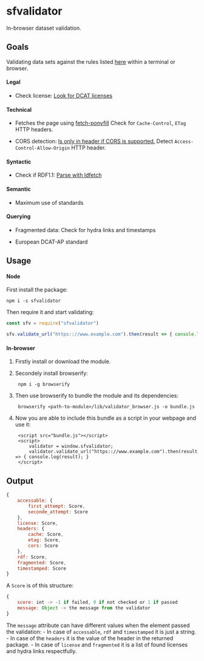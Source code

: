 # sfvalidator

In-browser dataset validation.

## Goals
Validating data sets against the rules listed [here](https://smart.flanders.be/resources/) within a terminal or browser.
#### Legal
* Check license:
[Look for DCAT licenses](https://www.w3.org/TR/vocab-dcat/#Property:catalog_license)

#### Technical

* Fetches the page using [fetch-ponyfill](https://www.npmjs.com/package/fetch-ponyfill)
Check for `Cache-Control`, `ETag` HTTP headers.

* CORS detection:
[Is only in header if CORS is supported.](https://stackoverflow.com/questions/19325314/how-to-detect-cross-origin-cors-error-vs-other-types-of-errors-for-xmlhttpreq)
Detect `Access-Control-Allow-Origin` HTTP header.

#### Syntactic

* Check if RDF1.1:
[Parse with ldfetch](https://www.npmjs.com/package/ldfetch)

#### Semantic

* Maximum use of standards

#### Querying

* Fragmented data:
Check for hydra links and timestamps

* European DCAT-AP standard

## Usage
#### Node
First install the package:
```
npm i -s sfvalidator
```
Then require it and start validating:
```javascript
const sfv = require("sfvalidator")

sfv.validate_url("https:://www.example.com").then(result => { console.log(result); }
```

#### In-browser
1. Firstly install or download the module.
2. Secondely install browserify:

   		npm i -g browserify
   
3. Then use browserify to bundle the module and its dependencies:
			
		browserify <path-to-module>/lib/validator_browser.js -o bundle.js

4. Now you are able to include this bundle as a script in your webpage and use it:

		<script src="bundle.js"></script>
		<script>
			validator = window.sfvalidator;
			validator.validate_url("https:://www.example.com").then(result => { console.log(result); }
		</script>
		
## Output
```javascript
{
	accessable: { 
		first_attempt: Score,
	  	seconde_attempt: Score
	},
	license: Score,
	headers: { 
		cache: Score,
	   	etag: Score,
	   	cors: Score
	},
	rdf: Score,
	fragmented: Score,
	timestamped: Score
}
```

A `Score` is of this structure:
```javascript
{
	score: int -> -1 if failed, 0 if not checked or 1 if passed
	message: Object -> the message from the validator
}
```
The `message` attribute can have different values when the element passed the validation:
	- In case of `accessable`, `rdf` and `timestamped` it is just a string.
	- In case of the `headers` it is the value of the header in the returned package.
	- In case of `license` and `fragmented` it is a list of found licenses and hydra links respectfully.
